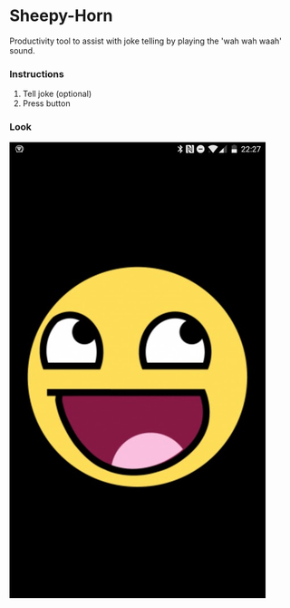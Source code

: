 

# Sheepy-Horn

Productivity tool to assist with joke telling by playing the 'wah wah waah' sound. 

### Instructions

1.  Tell joke (optional)
2.  Press button

### Look

![sheepy](screenshot.jpg)
